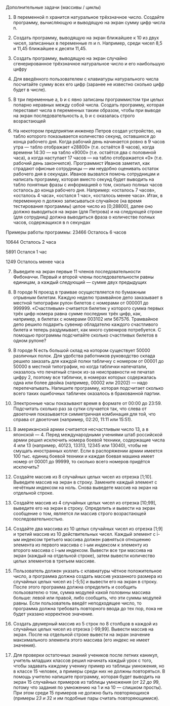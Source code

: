 Дополнительные задачи (массивы / циклы)

1) В переменной n хранится натуральное трёхзначное число. Создайте программу, вычисляющую и выводящую на экран сумму цифр числа n.

2) Создать программу, выводящую на экран ближайшее к 10 из двух чисел, записанных в переменные m и n. 
Например, среди чисел 8,5 и 11,45 ближайшее к десяти 11,45.

3) Создать программу, выводящую на экран случайно сгенерированное трёхзначное натуральное число и его наибольшую цифру

4) Для введённого пользователем с клавиатуры натурального числа посчитайте сумму всех его цифр 
(заранее не известно сколько цифр будет в числе).

5) В три переменные a, b и c явно записаны программистом три целых попарно неравных между собой числа. 
Создать программу, которая переставит числа в переменных таким образом, 
чтобы при выводе на экран последовательность a, b и c оказалась строго возрастающей

6) На некотором предприятии инженер Петров создал устройство, на табло которого показывается количество секунд, оставшихся до конца рабочего дня. 
Когда рабочий день начинается ровно в 9 часов утра — табло отображает «28800» (т.е. остаётся 8 часов), когда времени 14:30 — на табло «9000» 
(т.е. остаётся два с половиной часа), а когда наступает 17 часов — на табло отображается «0» (т.е. рабочий день закончился).
Программист Иванов заметил, как страдают офисные сотрудницы — им неудобно оценивать остаток рабочего дня в секундах. 
Иванов вызвался помочь сотрудницам и написать программу, которая вместо секунд будет выводить на табло понятные фразы с информацией о том, 
сколько полных часов осталось до конца рабочего дня. Например: «осталось 7 часов», «осталось 4 часа», «остался 1 час», «осталось менее часа».
Итак, в переменную n должно записываться случайное (на время тестирования программы) целое число из [0;28800], 
далее оно должно выводиться на экран (для Петрова) и на следующей строке (для сотрудниц) должна выводиться фраза о количестве полных часов, содержащихся в n секундах

Примеры работы программы:
23466
Осталось 6 часов

10644
Осталось 2 часа

5891
Остался 1 час

1249
Осталось менее часа

7) Выведите на экран первые 11 членов последовательности Фибоначчи. 
Первый и второй члены последовательности равны единицам, а каждый следующий — сумме двух предыдущих

8) В городе N проезд в трамвае осуществляется по бумажным отрывным билетам. Каждую неделю трамвайное депо заказывает в местной типографии рулон 
билетов с номерами от 000001 до 999999. «Счастливым» считается билетик у которого сумма первых трёх цифр номера равна сумме последних трёх цифр, как, 
например, в билетах с номерами 003102 или 567576. Трамвайное депо решило подарить сувенир обладателю каждого счастливого билета и теперь раздумывает, 
как много сувениров потребуется. С помощью программы подсчитайте сколько счастливых билетов в одном рулоне?

9) В городе N есть большой склад на котором существует 50000 различных полок. Для удобства работников руководство склада решило заказать для каждой полки 
табличку с номером от 00001 до 50000 в местной типографии, но когда таблички напечатали, оказалось что печатный станок из-за неисправности не печатал цифру 2, 
поэтому все таблички, в номерах которых содержалась одна или более двойка (например, 00002 или 20202) — надо перепечатывать. 
Напишите программу, которая подсчитает сколько всего таких ошибочных табличек оказалось в бракованной партии.

10) Электронные часы показывают время в формате от 00:00 до 23:59. Подсчитать сколько раз за сутки случается так, 
что слева от двоеточия показывается симметричная комбинация для той, что справа от двоеточия (например, 02:20, 11:11 или 15:51).

11) В американской армии считается несчастливым число 13, а в японской — 4. Перед международными учениями штаб российской армии решил исключить номера боевой техники,
содержащие числа 4 или 13 (например, 40123, 13313, 12345 или 13040), чтобы не смущать иностранных коллег. 
Если в распоряжении армии имеется 100 тыс. единиц боевой техники и каждая боевая машина имеет номер от 00001 до 99999, то сколько всего номеров придётся исключить?

12) Создайте массив из 8 случайных целых чисел из отрезка [1;10]. Выведите массив на экран в строку. Замените каждый элемент с нечётным индексом на ноль. 
Снова выведете массив на экран на отдельной строке.

13) Создайте массив из 4 случайных целых чисел из отрезка [10;99], выведите его на экран в строку. Определить и вывести на экран сообщение о том, 
является ли массив строго возрастающей последовательностью.

14) Создайте два массива из 10 целых случайных чисел из отрезка [1;9] и третий массив из 10 действительных чисел. 
Каждый элемент с i-ым индексом третьего массива должен равняться отношению элемента из первого массива с i-ым индексом к элементу из второго массива с i-ым индексом. 
Вывести все три массива на экран (каждый на отдельной строке), затем вывести количество целых элементов в третьем массиве.

15) Пользователь должен указать с клавиатуры чётное положительное число, а программа должна создать массив указанного размера из случайных целых чисел из [-5;5] 
и вывести его на экран в строку. После этого программа должна определить и сообщить пользователю о том, 
сумма модулей какой половины массива больше: левой или правой, либо сообщить, что эти суммы модулей равны. 
Если пользователь введёт неподходящее число, то программа должна требовать повторного ввода до тех пор, пока не будет указано корректное значение.

16) Создать двумерный массив из 5 строк по 8 столбцов в каждой из случайных целых чисел из отрезка [-99;99]. 
Вывести массив на экран. После на отдельной строке вывести на экран значение максимального элемента этого массива (его индекс не имеет значения).

17) Для проверки остаточных знаний учеников после летних каникул, учитель младших классов решил начинать каждый урок с того, 
чтобы задавать каждому ученику пример из таблицы умножения, но в классе 15 человек, а примеры среди них не должны повторяться. 
В помощь учителю напишите программу, которая будет выводить на экран 15 случайных примеров из таблицы умножения 
(от 2*2 до 9*9, потому что задания по умножению на 1 и на 10 — слишком просты). При этом среди 15 примеров не должно быть повторяющихся 
(примеры 2*3 и 3*2 и им подобные пары считать повторяющимися).